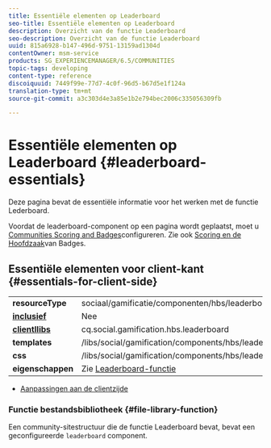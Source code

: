 ```yaml
---
title: Essentiële elementen op Leaderboard
seo-title: Essentiële elementen op Leaderboard
description: Overzicht van de functie Leaderboard
seo-description: Overzicht van de functie Leaderboard
uuid: 815a6928-b147-496d-9751-13159ad1304d
contentOwner: msm-service
products: SG_EXPERIENCEMANAGER/6.5/COMMUNITIES
topic-tags: developing
content-type: reference
discoiquuid: 7449f99e-77d7-4c0f-96d5-b67d5e1f124a
translation-type: tm+mt
source-git-commit: a3c303d4e3a85e1b2e794bec2006c335056309fb

---
```



# Essentiële elementen op Leaderboard {#leaderboard-essentials}

Deze pagina bevat de essentiële informatie voor het werken met de functie Lederboard.

Voordat de leaderboard-component op een pagina wordt geplaatst, moet u [Communities Scoring and Badges](implementing-scoring.md)configureren. Zie ook [Scoring en de Hoofdzaak](configure-scoring.md)van Badges.

## Essentiële elementen voor client-kant {#essentials-for-client-side}

<table>
 <tbody>
  <tr>
   <td> <strong>resourceType</strong></td>
   <td>sociaal/gamificatie/componenten/hbs/leaderboard</td>
  </tr>
  <tr>
   <td> <a href="scf.md#add-or-include-a-communities-component"><strong>inclusief</strong></a></td>
   <td>Nee</td>
  </tr>
  <tr>
   <td> <a href="clientlibs.md"><strong>clientllibs</strong></a></td>
   <td>cq.social.gamification.hbs.leaderboard</td>
  </tr>
  <tr>
   <td> <strong>templates</strong></td>
   <td> /libs/social/gamification/components/hbs/leaderboard/leaderboard.hbs<br /> </td>
  </tr>
  <tr>
   <td> <strong>css</strong></td>
   <td> /libs/social/gamification/components/hbs/leaderboard/clientlibs/leaderboard.css</td>
  </tr>
  <tr>
   <td><strong> eigenschappen</strong></td>
   <td>Zie <a href="enabling-leaderboard.md">Leaderboard-functie</a></td>
  </tr>
 </tbody>
</table>

* [Aanpassingen aan de clientzijde](client-customize.md)

### Functie bestandsbibliotheek {#file-library-function}

Een community-sitestructuur die de functie [](functions.md#leaderboard-function)Leaderboard bevat, bevat een geconfigureerde `leaderboard` component.
